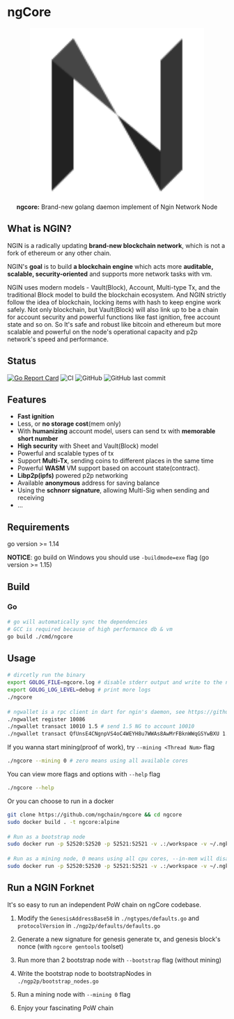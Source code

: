 # ngCore
<p style="text-align: center">
<img alt="NG" width="400" height="400" src="./resources/NG.svg"/>
<br/>
<b>ngcore:</b> Brand-new golang daemon implement of Ngin Network Node
</p>

## What is NGIN?

NGIN is a radically updating **brand-new blockchain network**, which is not a fork of ethereum or any other chain.

NGIN's **goal** is to build **a blockchain engine** which acts more **auditable, scalable, security-oriented** and 
supports more network tasks with vm.

NGIN uses modern models - Vault(Block), Account, Multi-type Tx, and the traditional Block model to build the blockchain 
ecosystem. And NGIN strictly follow the idea of blockchain, locking items with hash to keep engine work safely.
Not only blockchain, but Vault(Block) will also link up to be a chain for account security and powerful functions like 
fast ignition, free account state and so on. So It's safe and robust like bitcoin and ethereum but more scalable and
 powerful on the node's operational capacity and p2p network's speed and performance. 

## Status

[![Go Report Card](https://goreportcard.com/badge/github.com/ngchain/ngcore)](
https://goreportcard.com/report/github.com/ngchain/ngcore)
![CI](https://github.com/ngchain/ngcore/workflows/CI/badge.svg)
![GitHub](https://img.shields.io/github/license/ngchain/ngcore)
![GitHub last commit](https://img.shields.io/github/last-commit/ngchain/ngcore)

## Features

- **Fast ignition**
- Less, or **no storage cost**(mem only)
- With **humanizing** account model, users can send tx with **memorable short number**
- **High security** with Sheet and Vault(Block) model
- Powerful and scalable types of tx
- Support **Multi-Tx**, sending coins to different places in the same time
- Powerful **WASM** VM support based on account state(contract).
- **Libp2p(ipfs)** powered p2p networking 
- Available **anonymous** address for saving balance
- Using the **schnorr signature**, allowing Multi-Sig when sending and receiving
- ...

## Requirements

go version >= 1.14

**NOTICE**: go build on Windows you should use `-buildmode=exe` flag (go version >= 1.15) 

## Build

### Go

```bash
# go will automatically sync the dependencies
# GCC is required because of high performance db & vm
go build ./cmd/ngcore
```

## Usage

```bash
# dircetly run the binary
export GOLOG_FILE=ngcore.log # disable stderr output and write to the ngcore.log file
export GOLOG_LOG_LEVEL=debug # print more logs
./ngcore

# ngwallet is a rpc client in dart for ngin's daemon, see https://github.com/ngchain/ngwallet-dart
./ngwallet register 10086
./ngwallet transact 10010 1.5 # send 1.5 NG to account 10010
./ngwallet transact QfUnsE4CNgnpVS4oC4WEYH8u7WWAs8AwMrFBknWWqGSYwBXU 1.5 # send 1.5 NG to address QfUn...
```

If you wanna start mining(proof of work), try `--mining <Thread Num>` flag

```bash
./ngcore --mining 0 # zero means using all available cores
```

You can view more flags and options with `--help` flag
```bash
./ngcore --help
```

Or you can choose to run in a docker

```bash
git clone https://github.com/ngchain/ngcore && cd ngcore
sudo docker build . -t ngcore:alpine

# Run as a bootstrap node
sudo docker run -p 52520:52520 -p 52521:52521 -v .:/workspace -v ~/.ngkeys:~/.ngkeys ngcore --bootstrap true

# Run as a mining node, 0 means using all cpu cores, --in-mem will disable writing into disk and make the miner lighter
sudo docker run -p 52520:52520 -p 52521:52521 -v .:/workspace -v ~/.ngkeys:~/.ngkeys ngcore --mining 0 --in-mem
```

## Run a NGIN Forknet

It's so easy to run an independent PoW chain on ngCore codebase.

1. Modify the `GenesisAddressBase58` in `./ngtypes/defaults.go` and `protocolVersion` in `./ngp2p/defaults/defaults.go`

2. Generate a new signature for genesis generate tx, and genesis block's nonce (with `ngcore gentools` toolset)

3. Run more than 2 bootstrap node with `--bootstrap` flag (without mining)

4. Write the bootstrap node to bootstrapNodes in `./ngp2p/bootstrap_nodes.go`

5. Run a mining node with `--mining 0` flag

6. Enjoy your fascinating PoW chain
